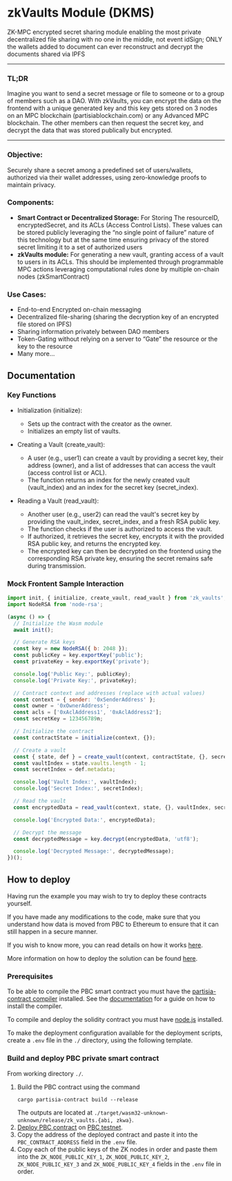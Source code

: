 # zkVaults Module (DKMS)
ZK-MPC encrypted secret sharing module enabling the most private decentralized file sharing with no one in the middle, not event idSign; ONLY the wallets added to document can ever reconstruct and decrypt the documents shared via IPFS

---

### TL;DR

Imagine you want to send a secret message or file to someone or to a group of members such as a DAO. With zkVaults, you can encrypt the data on the frontend with a unique generated key and this key gets stored on 3 nodes on an MPC blockchain (partisiablockchain.com) or any Advanced MPC blockchain. The other members can then request the secret key, and decrypt the data that was stored publically but encrypted.

---

### **Objective**: 
Securely share a secret among a predefined set of users/wallets, authorized via their wallet addresses, using zero-knowledge proofs to maintain privacy.

### **Components**:

- **Smart Contract or Decentralized Storage:** For Storing The resourceID, encryptedSecret, and its ACLs (Access Control Lists). These values can be stored publicly leveraging the “no single point of failure” nature of this technology but at the same time ensuring privacy of the stored secret limiting it to a set of authorized users
- **zkVaults module:** For generating a new vault, granting access of a vault to users in its ACLs. This should be implemented through programmable MPC actions leveraging computational rules done by multiple on-chain nodes (zkSmartContract)

### **Use Cases:**

- End-to-end Encrypted on-chain messaging
- Decentralized file-sharing (sharing the decryption key of an encrypted file stored on IPFS)
- Sharing information privately between DAO members
- Token-Gating without relying on a server to “Gate” the resource or the key to the resource
- Many more…

## Documentation

### Key Functions

- Initialization (initialize):
   - Sets up the contract with the creator as the owner.
   - Initializes an empty list of vaults.

- Creating a Vault (create_vault):
   - A user (e.g., user1) can create a vault by providing a secret key, their address (owner), and a list of addresses that can access the vault (access control list or ACL).
   - The function returns an index for the newly created vault (vault_index) and an index for the secret key (secret_index).

- Reading a Vault (read_vault):
   - Another user (e.g., user2) can read the vault's secret key by providing the vault_index, secret_index, and a fresh RSA public key.
   - The function checks if the user is authorized to access the vault.
   - If authorized, it retrieves the secret key, encrypts it with the provided RSA public key, and returns the encrypted key.
   - The encrypted key can then be decrypted on the frontend using the corresponding RSA private key, ensuring the secret remains safe during transmission.

### Mock Frontent Sample Interaction 
```js
import init, { initialize, create_vault, read_vault } from 'zk_vaults';
import NodeRSA from 'node-rsa';

(async () => {
  // Initialize the Wasm module
  await init();

  // Generate RSA keys
  const key = new NodeRSA({ b: 2048 });
  const publicKey = key.exportKey('public');
  const privateKey = key.exportKey('private');

  console.log('Public Key:', publicKey);
  console.log('Private Key:', privateKey);

  // Contract context and addresses (replace with actual values)
  const context = { sender: '0xSenderAddress' };
  const owner = '0xOwnerAddress';
  const acls = ['0xAclAddress1', '0xAclAddress2'];
  const secretKey = 123456789n;

  // Initialize the contract
  const contractState = initialize(context, {});

  // Create a vault
  const { state, def } = create_vault(context, contractState, {}, secretKey, owner, acls);
  const vaultIndex = state.vaults.length - 1;
  const secretIndex = def.metadata;

  console.log('Vault Index:', vaultIndex);
  console.log('Secret Index:', secretIndex);

  // Read the vault
  const encryptedData = read_vault(context, state, {}, vaultIndex, secretIndex, publicKey);

  console.log('Encrypted Data:', encryptedData);

  // Decrypt the message
  const decryptedMessage = key.decrypt(encryptedData, 'utf8');

  console.log('Decrypted Message:', decryptedMessage);
})();
```

## How to deploy

Having run the example you may wish to try to deploy these contracts yourself. 

If you have made any modifications to the code, make sure that you understand how data is moved from
PBC to Ethereum to ensure that it can still happen in a secure manner.

If you wish to know more, you can read details on how it works [here](https://partisiablockchain.gitlab.io/documentation/smart-contracts/pbc-as-second-layer/how-to-create-your-own-second-layer-solution.html).

More information on how to deploy the solution can be found [here](https://partisiablockchain.gitlab.io/documentation/smart-contracts/pbc-as-second-layer/how-to-deploy-your-second-layer-solution.html).

### Prerequisites

To be able to compile the PBC smart contract you must have the 
[partisia-contract compiler](https://crates.io/crates/cargo-partisia-contract) installed. 
See the [documentation](https://partisiablockchain.gitlab.io/documentation/smart-contracts/install-the-smart-contract-compiler.html)
for a guide on how to install the compiler.

To compile and deploy the solidity contract you must have 
[node.js](https://nodejs.org/en) installed.

To make the deployment configuration available for the deployment scripts, create a `.env` file in 
the `./` directory, using the following template.


### Build and deploy PBC private smart contract

From working directory `./`.

1. Build the PBC contract using the command 
    ```shell
    cargo partisia-contract build --release
    ```
    The outputs are located at `./target/wasm32-unknown-unknown/release/zk_vaults.{abi, zkwa}`.
2. [Deploy PBC contract](https://partisiablockchain.gitlab.io/documentation/smart-contracts/compile-and-deploy-contracts.html) on 
   [PBC testnet](https://browser.testnet.partisiablockchain.com/contracts/deploy). 
3. Copy the address of the deployed contract and paste it into the `PBC_CONTRACT_ADDRESS` field in 
   the `.env` file.
4. Copy each of the public keys of the ZK nodes in order and paste them into the 
   `ZK_NODE_PUBLIC_KEY_1`, `ZK_NODE_PUBLIC_KEY_2`, `ZK_NODE_PUBLIC_KEY_3` and `ZK_NODE_PUBLIC_KEY_4`
   fields in the `.env` file in order.
